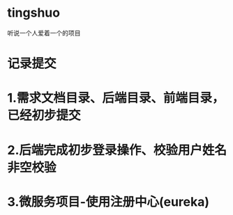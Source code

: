# tingshuo
听说一个人爱着一个的项目
# 记录提交
# 1.需求文档目录、后端目录、前端目录，已经初步提交
# 2.后端完成初步登录操作、校验用户姓名非空校验
# 3.微服务项目-使用注册中心(eureka)